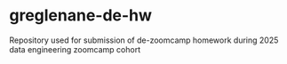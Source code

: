 # greglenane-de-hw

Repository used for submission of de-zoomcamp homework during 2025 data engineering zoomcamp cohort
